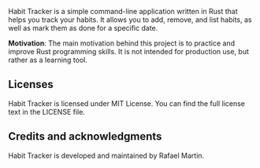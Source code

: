 Habit Tracker is a simple command-line application written in Rust that helps you track your habits. It allows you to add, remove, and list habits, as well as mark them as done for a specific date.

**Motivation**: The main motivation behind this project is to practice and improve Rust programming skills. It is not intended for production use, but rather as a learning tool.

## Licenses

Habit Tracker is licensed under MIT License. You can find the full license text in the LICENSE file.

## Credits and acknowledgments

Habit Tracker is developed and maintained by Rafael Martin.
